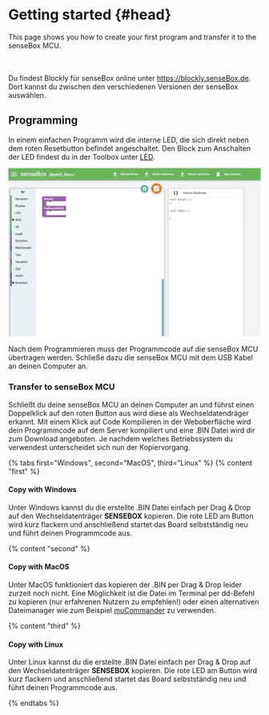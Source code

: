 # Getting started {#head}
 <div class="description">This page shows you how to create your first program and transfer it to the senseBox MCU.</div>
<div class="line">
    <br>
    <br>
</div>

Du findest Blockly für senseBox online unter <a href="https://blockly.sensebox.de">https://blockly.senseBox.de</a>. Dort kannst du zwischen den verschiedenen Versionen der senseBox auswählen. 

## Programming

In einem einfachen Programm wird die interne LED, die sich direkt neben dem roten Resetbutton befindet angeschaltet. Den Block zum Anschalten der LED findest du in der Toolbox unter [LED](../blocks/led.md). 

![Programmcode erstellen und kompilieren](../pictures/losgehts.gif)

Nach dem Programmieren muss der Programmcode auf die senseBox MCU übertragen werden. Schließe dazu die senseBox MCU mit dem USB Kabel an deinen Computer an. 


### Transfer to senseBox MCU

Schließt du deine senseBox MCU an deinen Computer an und führst einen Doppelklick auf den roten Button aus wird diese als Wechseldatendräger erkannt. Mit einem Klick auf Code Kompilieren in der Weboberfläche wird dein Programmcode auf dem Server kompiliert und eine .BIN Datei wird dir zum Download angeboten. Je nachdem welches Betriebssystem du verwendest unterscheidet sich nun der Kopiervorgang. 

{% tabs first="Windows", second="MacOS", third="Linux" %}
{% content "first" %}
#### Copy with Windows 

Unter Windows kannst du die erstellte .BIN Datei einfach per Drag & Drop auf den Wechseldatenträger <b>SENSEBOX</b> kopieren. Die rote LED am Button wird kurz flackern und anschließend startet das Board selbstständig neu und führt deinen Programmcode aus. 


{% content "second" %}

#### Copy with MacOS

Unter MacOS funktioniert das kopieren der .BIN per Drag & Drop leider zurzeit noch nicht. Eine Möglichkeit ist die Datei im Terminal per dd-Befehl zu kopieren (nur erfahrenen Nutzern zu empfehlen!) oder einen alternativen Dateimanager wie zum Beispiel [muCommander](http://www.mucommander.com/) zu verwenden.

{% content "third" %}

#### Copy with Linux 

Unter Linux kannst du die erstellte .BIN Datei einfach per Drag & Drop auf den Wechseldatenträger <b>SENSEBOX</b> kopieren. Die rote LED am Button wird kurz flackern und anschließend startet das Board selbstständig neu und führt deinen Programmcode aus. 


{% endtabs %}
